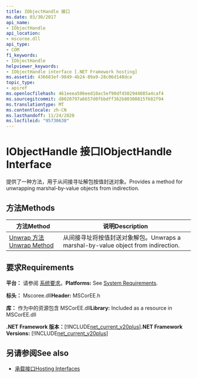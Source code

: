 ```yaml
---
title: IObjectHandle 接口
ms.date: 03/30/2017
api_name:
- IObjectHandle
api_location:
- mscoree.dll
api_type:
- COM
f1_keywords:
- IObjectHandle
helpviewer_keywords:
- IObjectHandle interface [.NET Framework hosting]
ms.assetid: 436683ef-9849-4b24-89a9-28c06d148dce
topic_type:
- apiref
ms.openlocfilehash: 461eeea506eed10ac5ef90df4502944085a4caf4
ms.sourcegitcommit: d8020797a6657d0fbbdff362b80300815f682f94
ms.translationtype: MT
ms.contentlocale: zh-CN
ms.lasthandoff: 11/24/2020
ms.locfileid: "95730638"
---
```

# <a name="iobjecthandle-interface"></a><span data-ttu-id="db3de-102">IObjectHandle 接口</span><span class="sxs-lookup"><span data-stu-id="db3de-102">IObjectHandle Interface</span></span>

<span data-ttu-id="db3de-103">提供了一种方法，用于从间接寻址解包按值封送对象。</span><span class="sxs-lookup"><span data-stu-id="db3de-103">Provides a method for unwrapping marshal-by-value objects from indirection.</span></span>  
  
## <a name="methods"></a><span data-ttu-id="db3de-104">方法</span><span class="sxs-lookup"><span data-stu-id="db3de-104">Methods</span></span>  
  
|<span data-ttu-id="db3de-105">方法</span><span class="sxs-lookup"><span data-stu-id="db3de-105">Method</span></span>|<span data-ttu-id="db3de-106">说明</span><span class="sxs-lookup"><span data-stu-id="db3de-106">Description</span></span>|  
|------------|-----------------|  
|[<span data-ttu-id="db3de-107">Unwrap 方法</span><span class="sxs-lookup"><span data-stu-id="db3de-107">Unwrap Method</span></span>](iobjecthandle-unwrap-method.md)|<span data-ttu-id="db3de-108">从间接寻址将按值封送对象解包。</span><span class="sxs-lookup"><span data-stu-id="db3de-108">Unwraps a marshal-by-value object from indirection.</span></span>|  
  
## <a name="requirements"></a><span data-ttu-id="db3de-109">要求</span><span class="sxs-lookup"><span data-stu-id="db3de-109">Requirements</span></span>  

 <span data-ttu-id="db3de-110">**平台：** 请参阅 [系统要求](../../get-started/system-requirements.md)。</span><span class="sxs-lookup"><span data-stu-id="db3de-110">**Platforms:** See [System Requirements](../../get-started/system-requirements.md).</span></span>  
  
 <span data-ttu-id="db3de-111">**标头：** Mscoree.dll</span><span class="sxs-lookup"><span data-stu-id="db3de-111">**Header:** MSCorEE.h</span></span>  
  
 <span data-ttu-id="db3de-112">**库：** 作为中的资源包含 MSCorEE.dll</span><span class="sxs-lookup"><span data-stu-id="db3de-112">**Library:** Included as a resource in MSCorEE.dll</span></span>  
  
 <span data-ttu-id="db3de-113">**.NET Framework 版本：**[!INCLUDE[net_current_v20plus](../../../../includes/net-current-v20plus-md.md)]</span><span class="sxs-lookup"><span data-stu-id="db3de-113">**.NET Framework Versions:** [!INCLUDE[net_current_v20plus](../../../../includes/net-current-v20plus-md.md)]</span></span>  
  
## <a name="see-also"></a><span data-ttu-id="db3de-114">另请参阅</span><span class="sxs-lookup"><span data-stu-id="db3de-114">See also</span></span>

- [<span data-ttu-id="db3de-115">承载接口</span><span class="sxs-lookup"><span data-stu-id="db3de-115">Hosting Interfaces</span></span>](hosting-interfaces.md)
